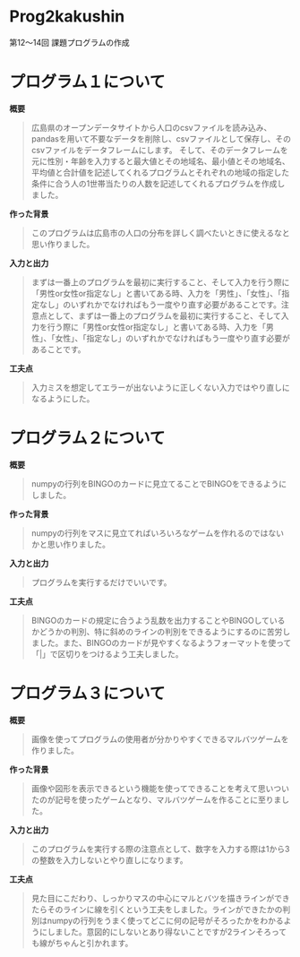 # Prog2kakushin
第12〜14回 課題プログラムの作成

# プログラム１について
**概要**
>広島県のオープンデータサイトから人口のcsvファイルを読み込み、pandasを用いて不要なデータを削除し、csvファイルとして保存し、そのcsvファイルをデータフレームにします。
そして、そのデータフレームを元に性別・年齢を入力すると最大値とその地域名、最小値とその地域名、平均値と合計値を記述してくれるプログラムとそれぞれの地域の指定した条件に合う人の1世帯当たりの人数を記述してくれるプログラムを作成しました。

**作った背景**
>このプログラムは広島市の人口の分布を詳しく調べたいときに使えるなと思い作りました。

**入力と出力**  
>まずは一番上のプログラムを最初に実行すること、そして入力を行う際に「男性or女性or指定なし」と書いてある時、入力を「男性」、「女性」、「指定なし」のいずれかでなければもう一度やり直す必要があることです。注意点として、まずは一番上のプログラムを最初に実行すること、そして入力を行う際に「男性or女性or指定なし」と書いてある時、入力を「男性」、「女性」、「指定なし」のいずれかでなければもう一度やり直す必要があることです。

**工夫点**
>入力ミスを想定してエラーが出ないように正しくない入力ではやり直しになるようにした。

# プログラム２について
**概要**
>numpyの行列をBINGOのカードに見立てることでBINGOをできるようにしました。

**作った背景**
>numpyの行列をマスに見立てればいろいろなゲームを作れるのではないかと思い作りました。

**入力と出力**
>プログラムを実行するだけでいいです。

**工夫点**
>BINGOのカードの規定に合うよう乱数を出力することやBINGOしているかどうかの判別、特に斜めのラインの判別をできるようにするのに苦労しました。また、BINGOのカードが見やすくなるようフォーマットを使って「|」で区切りをつけるよう工夫しました。

# プログラム３について
**概要**
>画像を使ってプログラムの使用者が分かりやすくできるマルバツゲームを作りました。

**作った背景**
>画像や図形を表示できるという機能を使ってできることを考えて思いついたのが記号を使ったゲームとなり、マルバツゲームを作ることに至りました。

**入力と出力**
>このプログラムを実行する際の注意点として、数字を入力する際は1から3の整数を入力しないとやり直しになります。

**工夫点**
>見た目にこだわり、しっかりマスの中心にマルとバツを描きラインができたらそのラインに線を引くという工夫をしました。ラインができたかの判別はnumpyの行列をうまく使ってどこに何の記号がそろったかをわかるようにしました。意図的にしないとあり得ないことですが2ラインそろっても線がちゃんと引かれます。



